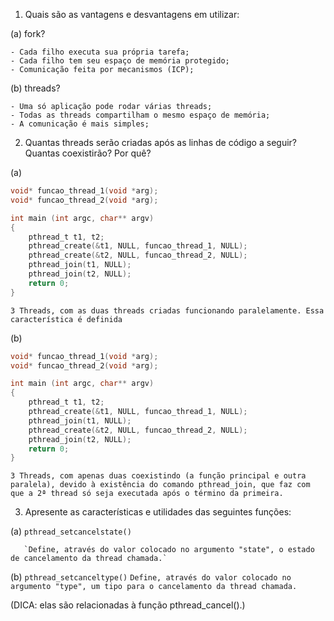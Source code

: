 1. Quais são as vantagens e desvantagens em utilizar:

(a) fork?

	- Cada filho executa sua própria tarefa;
	- Cada filho tem seu espaço de memória protegido;
	- Comunicação feita por mecanismos (ICP);

(b) threads?

	- Uma só aplicação pode rodar várias threads;
	- Todas as threads compartilham o mesmo espaço de memória;
	- A comunicação é mais simples;

2. Quantas threads serão criadas após as linhas de código a seguir? Quantas coexistirão? Por quê?

(a)

```C
void* funcao_thread_1(void *arg);
void* funcao_thread_2(void *arg);

int main (int argc, char** argv)
{
	pthread_t t1, t2;
	pthread_create(&t1, NULL, funcao_thread_1, NULL);
	pthread_create(&t2, NULL, funcao_thread_2, NULL);
	pthread_join(t1, NULL);
	pthread_join(t2, NULL);
	return 0;
}
```


`3 Threads, com as duas threads criadas funcionando paralelamente. Essa característica é definida`


(b)
```C
void* funcao_thread_1(void *arg);
void* funcao_thread_2(void *arg);

int main (int argc, char** argv)
{
	pthread_t t1, t2;
	pthread_create(&t1, NULL, funcao_thread_1, NULL);
	pthread_join(t1, NULL);
	pthread_create(&t2, NULL, funcao_thread_2, NULL);
	pthread_join(t2, NULL);
	return 0;
}
```

`3 Threads, com apenas duas coexistindo (a função principal e outra paralela), devido à existência do comando pthread_join, que faz com que a 2ª thread só seja executada após o término da primeira.`

3. Apresente as características e utilidades das seguintes funções:

(a) `pthread_setcancelstate()`
    
       `Define, através do valor colocado no argumento "state", o estado de cancelamento da thread chamada.`

(b) `pthread_setcanceltype()`
	`Define, através do valor colocado no argumento "type", um tipo para o cancelamento da thread chamada.`


(DICA: elas são relacionadas à função pthread_cancel().)
